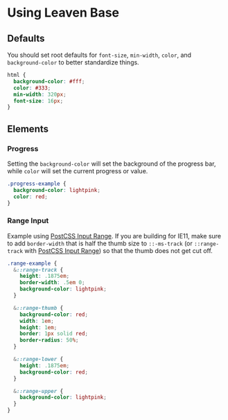 # Using Leaven Base

## Defaults

You should set root defaults for `font-size`, `min-width`, `color`, and `background-color` to better standardize things.

```css
html {
  background-color: #fff;
  color: #333;
  min-width: 320px;
  font-size: 16px;
}
```


## Elements

### Progress

Setting the `background-color` will set the background of the progress bar, while `color` will set the current progress or value.

```css
.progress-example {
  background-color: lightpink;
  color: red;
}
```


### Range Input

Example using [PostCSS Input Range](https://github.com/jonathantneal/postcss-input-range). If you are building for IE11, make sure to add `border-width` that is half the thumb size to `::-ms-track` (or `::range-track` with [PostCSS Input Range](https://github.com/jonathantneal/postcss-input-range)) so that the thumb does not get cut off.

```css
.range-example {
  &::range-track {
    height: .1875em;
    border-width: .5em 0;
    background-color: lightpink;
  }

  &::range-thumb {
    background-color: red;
    width: 1em;
    height: 1em;
    border: 1px solid red;
    border-radius: 50%;
  }

  &::range-lower {
    height: .1875em;
    background-color: red;
  }

  &::range-upper {
    background-color: lightpink;
  }
}
```
